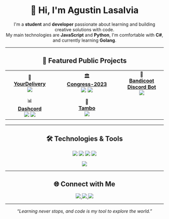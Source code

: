 <h1 align="center">👋 Hi, I'm Agustin Lasalvia</h1>

<p align="center">
I'm a <b>student</b> and <b>developer</b> passionate about learning and building creative solutions with code.<br>
My main technologies are <b>JavaScript</b> and <b>Python</b>, I'm comfortable with <b>C#</b>, and currently learning <b>Golang</b>.
</p>

---

<h2 align="center">🚀 Featured Public Projects</h2>

<div align="center">

<table>
  <tr>
    <td align="center" width="220">
      🚚<br>
      <a href="https://github.com/AgusLasalvia/YourDelivery"><b>YourDelivery</b></a><br>
      <img src="https://img.shields.io/badge/-C%23-333?style=flat&logo=csharp"/>
    </td>
    <td width="40">&nbsp;</td>
    <td align="center" width="220">
      🏛️<br>
      <a href="https://github.com/AgusLasalvia/Congress-2023"><b>Congress-2023</b></a><br>
      <img src="https://img.shields.io/badge/-Node.js-333?style=flat&logo=nodedotjs"/>
      <img src="https://img.shields.io/badge/-JavaScript-333?style=flat&logo=javascript"/>
    </td>
    <td width="40">&nbsp;</td>
    <td align="center" width="220">
      🤖<br>
      <a href="https://github.com/AgusLasalvia/bandicoot-discord-bot"><b>Bandicoot Discord Bot</b></a><br>
      <img src="https://img.shields.io/badge/-Python-333?style=flat&logo=python"/>
    </td>
  </tr>
  <tr>
    <td align="center" width="220">
      📊<br>
      <a href="https://github.com/AgusLasalvia/dashcord"><b>Dashcord</b></a><br>
      <img src="https://img.shields.io/badge/-JavaScript-333?style=flat&logo=javascript"/>
      <img src="https://img.shields.io/badge/-Python-333?style=flat&logo=python"/>
    </td>
    <td width="40">&nbsp;</td>
    <td align="center" width="220">
      🐄<br>
      <a href="https://github.com/AgusLasalvia/tambo"><b>Tambo</b></a><br>
      <img src="https://img.shields.io/badge/-C%23-333?style=flat&logo=csharp"/>
    </td>
  </tr>
</table>
</div>

---

<h2 align="center">🛠️ Technologies & Tools</h2>

<p align="center">
  <img src="https://img.shields.io/badge/-JavaScript-333?style=flat&logo=javascript"/>
  <img src="https://img.shields.io/badge/-Python-333?style=flat&logo=python"/>
  <img src="https://img.shields.io/badge/-C%23-333?style=flat&logo=csharp"/>
  <img src="https://img.shields.io/badge/-Go-333?style=flat&logo=go"/>
</p>

<p align="center">
  <img src="https://github-readme-stats.vercel.app/api/top-langs/?username=AgusLasalvia&layout=compact&theme=radical"/>
  <br>
</p>

---

<h2 align="center">🌐 Connect with Me</h2>

<p align="center">
  <a href="mailto:tuemail@gmail.com">
    <img src="https://img.shields.io/badge/-Email-d14836?style=flat&logo=gmail"/>
  </a>
  <a href="https://linkedin.com/in/AgusLasalvia">
    <img src="https://img.shields.io/badge/-LinkedIn-blue?style=flat&logo=linkedin"/>
  </a>
  <a href="https://instagram.com/AgusLasalvia">
    <img src="https://img.shields.io/badge/-Instagram-e4405f?style=flat&logo=instagram"/>
  </a>
</p>

---

<p align="center">
  <em>“Learning never stops, and code is my tool to explore the world.”</em>
</p>
